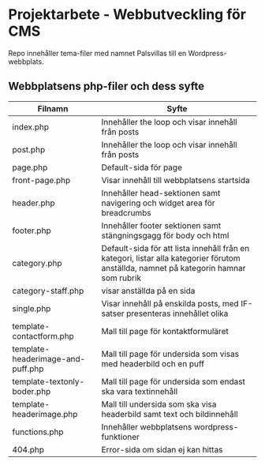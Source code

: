 # Projektarbete - Webbutveckling för CMS
Repo innehåller tema-filer med namnet Palsvillas till en Wordpress-webbplats. 

## Webbplatsens php-filer och dess syfte


| Filnamn       | Syfte       | 
| ------------- | -------------   | 
| index.php           | Innehåller the loop och visar innehåll från posts  |
| post.php           | Innehåller the loop och visar innehåll från posts  |
| page.php           | Default-sida för page  | 
| front-page.php |  Visar innehåll till webbplatsens startsida            |
| header.php          | Innehåller head-sektionen samt navigering och widget area för breadcrumbs   | 
| footer.php           | Innehåller footer sektionen samt stängningsgagg för body och html | 
| category.php        | Default-sida för att lista innehåll från en kategori, listar alla kategorier förutom anställda, namnet på kategorin hamnar som rubrik  | 
| category-staff.php           | visar anställda på en sida | 
| single.php          | Visar innehåll på enskilda posts, med IF-satser presenteras innehållet olika  | 
| template-contactform.php           | Mall till page för kontaktformuläret  | 
| template-headerimage-and-puff.php        | Mall till page för undersida som visas med headerbild och en puff  | 
| template-textonly-boder.php          | Mall till page för undersida som endast ska vara textinnehåll | 
| template-headerimage.php          | Mall till undersida som ska visa headerbild samt text och bildinnehåll  | 
| functions.php         | Innehåller webbplatsens wordpress-funktioner  | 
| 404.php         | Error-sida om sidan ej kan hittas  | 
